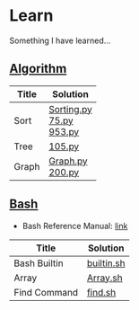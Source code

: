 # Learn
Something I have learned...

## [Algorithm](./algorithm/)
| Title | Solution |
| ----- | -------- |
| Sort  | [Sorting.py](./algorithm/Sort/Sorting.py)<br>[75.py](./algorithm/Sort/75.py)<br>[953.py](./algorithm/Sort/953.py)  |
| Tree  | [105.py](./algorithm/Sort/105.py)|
| Graph | [Graph.py](./algorithm/Graph/Graph.py)<br>[200.py](./algorithm/Graph/200.py)|

## [Bash](./bash/)
* Bash Reference Manual: [link](https://www.gnu.org/software/bash/manual/bash.html)

| Title      | Solution                      |
| -----      | --------                      | 
|Bash Builtin|[builtin.sh](./bash/builtin.sh)|
|Array       |[Array.sh](./bash/Array.sh)    |
|Find Command|[find.sh](./bash/find.sh)      |
